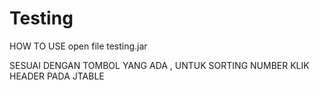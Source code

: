 # Testing
HOW TO USE
open file testing.jar

SESUAI DENGAN TOMBOL YANG ADA , 
UNTUK SORTING NUMBER KLIK HEADER PADA JTABLE
